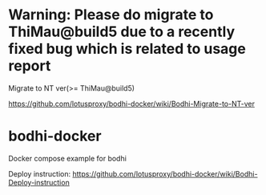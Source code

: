 # **Warning: Please do migrate to ThiMau@build5 due to a recently fixed bug which is related to usage report**

Migrate to NT ver(>= ThiMau@build5)

https://github.com/lotusproxy/bodhi-docker/wiki/Bodhi-Migrate-to-NT-ver

# bodhi-docker
Docker compose example for bodhi

Deploy instruction: https://github.com/lotusproxy/bodhi-docker/wiki/Bodhi-Deploy-instruction
